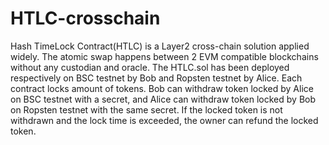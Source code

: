 # HTLC-crosschain
Hash TimeLock Contract(HTLC) is a Layer2 cross-chain solution applied widely. The atomic swap happens between 2 EVM compatible blockchains without any custodian and oracle. 
The HTLC.sol has been deployed respectively on BSC testnet by Bob and Ropsten testnet by Alice. Each contract locks amount of tokens. Bob can withdraw token locked by Alice on BSC testnet with a secret, and Alice can withdraw token locked by Bob on Ropsten testnet with the same secret.
If the locked token is not withdrawn and the lock time is exceeded, the owner can refund the locked token.
